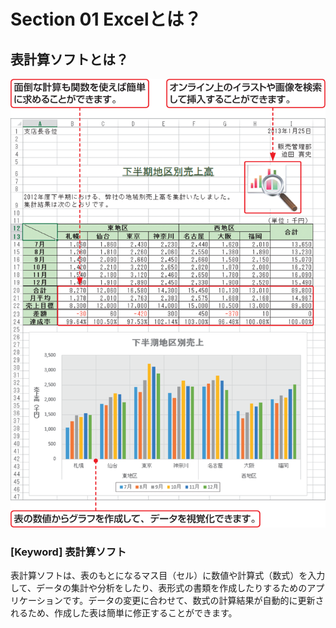 # Section 01 Excelとは？

## 表計算ソフトとは？

![](001.png)

### [Keyword] 表計算ソフト

表計算ソフトは、表のもとになるマス目（セル）に数値や計算式（数式）を入力して、データの集計や分析をしたり、表形式の書類を作成したりするためのアプリケーションです。データの変更に合わせて、数式の計算結果が自動的に更新されるため、作成した表は簡単に修正することができます。
